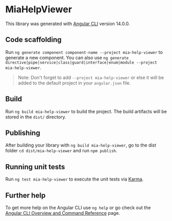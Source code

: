 # MiaHelpViewer

This library was generated with [Angular CLI](https://github.com/angular/angular-cli) version 14.0.0.

## Code scaffolding

Run `ng generate component component-name --project mia-help-viewer` to generate a new component. You can also use `ng generate directive|pipe|service|class|guard|interface|enum|module --project mia-help-viewer`.

> Note: Don't forget to add `--project mia-help-viewer` or else it will be added to the default project in your `angular.json` file.

## Build

Run `ng build mia-help-viewer` to build the project. The build artifacts will be stored in the `dist/` directory.

## Publishing

After building your library with `ng build mia-help-viewer`, go to the dist folder `cd dist/mia-help-viewer` and run `npm publish`.

## Running unit tests

Run `ng test mia-help-viewer` to execute the unit tests via [Karma](https://karma-runner.github.io).

## Further help

To get more help on the Angular CLI use `ng help` or go check out the [Angular CLI Overview and Command Reference](https://angular.io/cli) page.
